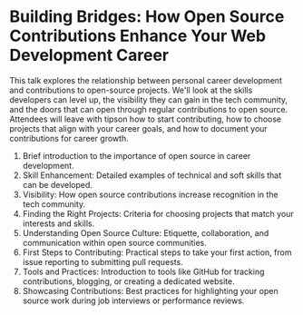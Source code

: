 # Building Bridges: How Open Source Contributions Enhance Your Web Development Career

This talk explores the relationship between personal career development and contributions to open-source projects. 
We'll look at the skills developers can level up, the visibility they can gain in the tech community, and the doors that can open through regular contributions to open source. 
Attendees will leave with tipson how to start contributing, how to choose projects that align with your career goals, and how to document your contributions for career growth.

1. Brief introduction to the importance of open source in career development.
2. Skill Enhancement: Detailed examples of technical and soft skills that can be developed.
3. Visibility: How open source contributions increase recognition in the tech community.
4. Finding the Right Projects: Criteria for choosing projects that match your interests and skills.
5. Understanding Open Source Culture: Etiquette, collaboration, and communication within open source communities.
6. First Steps to Contributing: Practical steps to take your first action, from issue reporting to submitting pull requests.
7. Tools and Practices: Introduction to tools like GitHub for tracking contributions, blogging, or creating a dedicated website.
8. Showcasing Contributions: Best practices for highlighting your open source work during job interviews or performance reviews.
